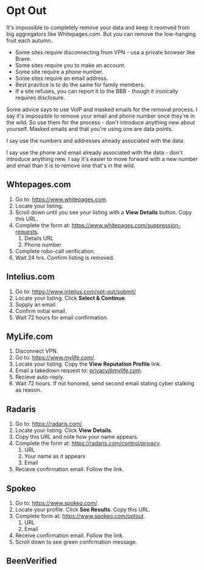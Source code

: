 # Opt Out

It's impossible to completely remove your data and keep it reomved from big aggregators like Whitepages.com. But you can remove the low-hanging fruit each autumn. 

* Some sites require disconnecting from VPN - usa a private browser like Brave.
* Some sites require you to make an account. 
* Some site require a phone number.
* Some sites require an email address.
* Best practice is to do the same for family members. 
* If a site refuses, you can report it to the BBB - though it ironically requires disclosure. 

Some advice says to use VoIP and masked emails for the removal process. I say it's impossible to remove your email and phone number once they're in the wild. So use them for the process - don't introduce anything new about yourself. Masked emails and that you're using one are data points. 

I say use the numbers and addresses already associated with the data. 


 I say use the phone and email already associated with the data - don't introduce anything new. I say it's easier to move forward with a new number and email than it is to remove one that's in the wild. 

## Whtepages.com

1. Go to: https://www.whitepages.com.
1. Locate your listing.
1. Scroll down until you see your listing with a **View Details** button. Copy this URL. 
1. Complete the form at: https://www.whitepages.com/suppression-requests.
   1. Details URL
   2. Phone number
2. Complete robo-call verification.
3. Wait 24 hrs. Confirm listing is removed.

## Intelius.com

1. Go to: https://www.intelius.com/opt-out/submit/
2. Locate your listing. Click **Select & Continue**.
3. Supply an email.
4. Confirm initial email. 
5. Wait 72 hours for email confirmation.

## MyLife.com

1. Disconnect VPN. 
1. Go to: https://www.mylife.com/.
2. Locate your listing. Copy the **View Reputation Profile** link.
3. Email a takedown request to: privacy@mylife.com.
4. Recieve auto-reply. 
5. Wait 72 hours. If not honored, send second email stating cyber stalking as reason.
 
## Radaris 

1. Go to: https://radaris.com/.
2. Locate your listing. Click **View Details**. 
3. Copy this URL and note how your name appears.
4. Complete the form at: https://radaris.com/control/privacy.
   1. URL
   2. Your name as it appears
   3. Email
5. Recieve confirmation email. Follow the link. 

## Spokeo

1. Go to: https://www.spokeo.com/.
2. Locate your profile. Click **See Results**. Copy this URL.
3. Complete form at: https://www.spokeo.com/optout.
   1. URL
   2. Email
4. Receive confirmation email. Follow the link. 
5. Scroll down to see green confirmation message. 




## BeenVerified